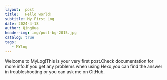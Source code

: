 ```yaml
---
layout:  post
title:   Hello world!
subtitle: My First Log
date: 2024-4-18
author: QingHua
header-img: img/post-bg-2015.jpg
catalog: true
tags:
   - MYlog
---
```

Welcome to MyLog!This is your very first post.Check documentation for more info.If you get any problems when using Hexo,you can find the answer in troubleshooting or you can ask me on GitHub.
